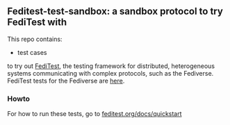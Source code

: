 ## Feditest-test-sandbox: a sandbox protocol to try FediTest with

This repo contains:

* test cases

to try out [FediTest](https://feditest.org/), the testing framework for distributed, heterogeneous systems communicating with complex protocols, such as the Fediverse. FediTest tests for the Fediverse are [here](../feditest-tests-fediverse/).

### Howto

For how to run these tests, go to [feditest.org/docs/quickstart](https://feditest.org/docs/quickstart/)
